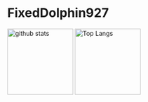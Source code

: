 # FixedDolphin927

<p align="left">
  <img alt="github stats" height="150px" src="https://github-readme-stats.vercel.app/api?username=fixdol&show_icons=true&theme=tokyonight" />
  <img alt="Top Langs" height="150px" src="https://github-readme-stats.vercel.app/api/top-langs/?username=fixdol&layout=compact&show_icons=true&theme=tokyonight" />
</p>
